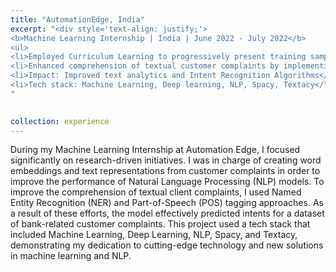 ```yaml
---
title: "AutomationEdge, India"
excerpt: "<div style='text-align: justify;'>
<b>Machine Learning Internship | India | June 2022 - July 2022</b> 
<ul>
<li>Employed Curriculum Learning to progressively present training samples for effective learning.</li>
<li>Enhanced comprehension of textual customer complaints by implementing NER and POS tagging methods</li>
<li>Impact: Improved text analytics and Intent Recognition Algorithms</li>
<li>Tech stack: Machine Learning, Deep learning, NLP, Spacy, Textacy</li>
"

   
collection: experience
---
```


During my Machine Learning Internship at Automation Edge, I focused significantly on research-driven initiatives. I was in charge of creating word embeddings and text representations from customer complaints in order to improve the performance of Natural Language Processing (NLP) models. To improve the comprehension of textual client complaints, I used Named Entity Recognition (NER) and Part-of-Speech (POS) tagging approaches. As a result of these efforts, the model effectively predicted intents for a dataset of bank-related customer complaints. This project used a tech stack that included Machine Learning, Deep Learning, NLP, Spacy, and Textacy, demonstrating my dedication to cutting-edge technology and new solutions in machine learning and NLP.
